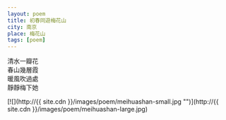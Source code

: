 ```yaml
---
layout: poem
title: 初春同遊梅花山
city: 南京
place: 梅花山
tags: [poem]
---
```


清水一瓣花  
春山幾層霞  
暖風吹過處  
靜靜梅下她  

[![](http://{{ site.cdn }}/images/poem/meihuashan-small.jpg "")](http://{{ site.cdn }}/images/poem/meihuashan-large.jpg)

